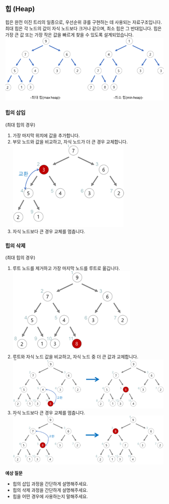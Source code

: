 ## 힙 (Heap)

힙은 완전 이진 트리의 일종으로, 우선순위 큐를 구현하는 데 사용되는 자료구조입니다. 최대 힙은 각 노드의 값이 자식 노드보다 크거나 같으며, 최소 힙은 그 반대입니다. 힙은 가장 큰 값 또는 가장 작은 값을 빠르게 찾을 수 있도록 설계되었습니다.
<img src="img/heap.png">

### 힙의 삽입

(최대 힙의 경우)

1. 가장 마지막 위치에 값을 추가합니다.
2. 부모 노드와 값을 비교하고, 자식 노드가 더 큰 경우 교체합니다.<br/>
   <img src="img/d1.png"><br/>
3. 자식 노드보다 큰 경우 교체를 멈춥니다.

### 힙의 삭제

(최대 힙의 경우)

1. 루트 노드를 제거하고 가장 마지막 노드를 루트로 옮깁니다.<br/>
   <img src="img/o1.png"><br/>
2. 루트와 자식 노드 값을 비교하고, 자식 노드 중 더 큰 값과 교체합니다.<br/>
   <img src="img/o2.png"><br/>
3. 자식 노드보다 큰 경우 교체를 멈춥니다.
   <br/>
   <img src="img/o3.png">
   <br/>

**예상 질문**

- 힙의 삽입 과정을 간단하게 설명해주세요.
- 힙의 삭제 과정을 간단하게 설명해주세요.
- 힙을 어떤 경우에 사용하는지 말해주세요.
